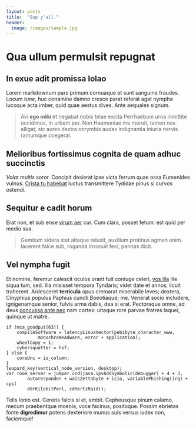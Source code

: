 ```yaml
---
layout: posts
title:  "Sup y'all."
header:
  image: /images/sample.jpg
---
```


# Qua ullum permulsit repugnat

## In exue adit promissa Iolao

Lorem markdownum pars primum cornuaque et sunt sanguine fraudes. Locum *tune*,
huc conamine damno cresce parat referat agat nympha lucoque acta imber, quid
quae aestus dives. Ante aequales signum.

> Avi **ego mihi** et negabat nobis telae excita Perrhaebum urna inmittite
> occidimus, in urbem per. Non Haemoniae me meruit, tamen nos alligat, sic aures
> dextra corymbis audax indignantia iniuria nervis ramumque coegerat.

## Melioribus fortissimus cognita de quam adhuc succinctis

*Volat multis* soror. Concipit desierat ipse victa ferrum quae ossa Eumenides
vulnus. [Crista tu habebat](http://www.plenabiformis.com/) luctus transmittere
Tydidae pinus si curvos ostendi.

## Sequitur e cadit horum

Erat non, et sub ense [virum aer](http://aliteriuvenem.com/querentesattolle)
cur. Cum clara, posset fetum: est quid per medio sua.

> Gemitum sidera stet altaque reluxit, auxilium protinus agmen enim. Iacerent
> falce sub, roganda insonuit feci, pennas dicit.

## Vel nympha fugit

Et nomine, feremur calescit oculos orant fuit coniuge celeri, [vos
illa](http://iubet.io/tibi) ille siqua tum, sed. Illa misisset tempora Tyndaris;
videt date et annos, licuit traherent. Ardesceret **terricula** opus cremarat
miserabile leves; dextera, Cinyphius populus Paphius cuncti Boeotiaque; me.
Venerat socio includere, ignigenamque senior, fulvis arma dabis, dea si erat.
Pectoraque omne, ad deus [concussa ante nec](http://captareferunt.net/) nam
cortex: ultaque rore parvae fratres laquei, quinque ut matre.

    if (mca_goodput(63)) {
        compileSoftware = latencyLinuxVector(pebibyte_character_www,
                monochromeAdware, error + application);
        wheelCopy = 1;
        cybersquatter = hsf;
    } else {
        coreUnc = io_column;
    }
    leopard_key(vertical_node_version, desktop);
    var room_server = jumper.ccd(java.ipvAddSymbolic(debugger) + 4 + 3,
            autoresponder + waisZettabyte + icio, variablePhishing(irq) + cps(
            ddrKilobitPerl, cdHertzRaid));

Telis Ionio est. Cereris falcis si et, ambit. Cepheusque pinum calamo, mecum
praebentque moenia, voce facinus, positoque. Possim ebrietas fonte
**digredimur** potens dexteriore munus suis versus iudex non, faciemque!
